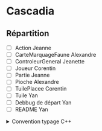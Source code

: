 # Cascadia

## Répartition
- [ ] Action			Jeanne
- [ ] CarteMarquageFaune	Alexandre
- [ ] ControleurGeneral	Jeanette
- [ ] Joueur			Corentin
- [ ] Partie			Jeanne
- [ ] Pioche			Alexandre
- [ ] TuilePlacee		Corentin
- [ ] Tuile			Yan
- [ ] Debbug de départ 	Yan
- [ ] README Yan

<details><summary>Convention typage C++</summary>

### 1. Noms de Variables

- **Variables locales** : Utilisez le style `camelCase`.
  - Exemple :
    ```cpp
    int myVariable = 10;
    double distanceInKm = 15.5;
    ```

- **Variables globales** : Préfixez les variables globales avec `g_` en utilisant le style `snake_case`.
  - Exemple :
    ```cpp
    int g_maxValue;
    double g_currentSpeed;
    ```

- **Constantes** : Utilisez le style `UPPER_SNAKE_CASE` pour les constantes et les macros.
  - Exemple :
    ```cpp
    const int MAX_VALUE = 100;
    #define PI 3.14159
    ```

- **Pointeurs** : Utilisez le type suivi de l'astérisque (`*`) à côté du nom de la variable (plutôt que de l'ajouter au type).
  - Exemple :
    ```cpp
    int* pInt;
    char* pChar;
    ```

## 2. Noms de Fonctions

- **Fonctions** : Utilisez le style `camelCase` pour les noms de fonctions.
  - Exemple :
    ```cpp
    void calculateTotal() { }
    int findMax(int a, int b) { return a > b ? a : b; }
    ```

- **Fonctions membres** : Utilisez également le style `camelCase` pour les noms de fonctions membres.
  - Exemple :
    ```cpp
    class MyClass {
    public:
        void doSomething();
    private:
        int myVar;
    };
    ```

- **Fonctions de type getter/setter** : Les getters commencent par `get` et les setters par `set`, suivis de la variable concernée.
  - Exemple :
    ```cpp
    int getAge() const { return age; }
    void setAge(int newAge) { age = newAge; }
    ```

## 3. Noms de Classes et Structs

- Utilisez le style `PascalCase` pour les classes et structs.
  - Exemple :
    ```cpp
    class Person {};
    struct Employee {};
    ```

- Pour les structures ou classes qui représentent une ressource système ou une entité dans le domaine, utilisez un nom explicite.
  - Exemple :
    ```cpp
    class DatabaseConnection {};
    ```

## 4. Noms de Fichiers

- Les fichiers d'en-tête (`.h`, `.hpp`) et de source (`.cpp`) doivent être en `camelCase`.
  - Exemple : 
    ```text
    my_class.hpp
    database_connection.cpp
    ```

</details>